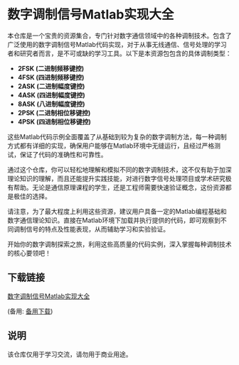 # 数字调制信号Matlab实现大全

本仓库是一个宝贵的资源集合，专门针对数字通信领域中的各种调制技术。包含了广泛使用的数字调制信号Matlab代码实现，对于从事无线通信、信号处理的学习者和研究者而言，是不可或缺的学习工具。以下是本资源包包含的具体调制类型：

- **2FSK (二进制频移键控)**
- **4FSK (四进制频移键控)**
- **2ASK (二进制幅度键控)**
- **4ASK (四进制幅度键控)**
- **8ASK (八进制幅度键控)**
- **2PSK (二进制相位移键控)**
- **4PSK (四进制相位移键控)**

这些Matlab代码示例全面覆盖了从基础到较为复杂的数字调制方法，每一种调制方式都有详细的实现，确保用户能够在Matlab环境中无缝运行，且经过严格测试，保证了代码的准确性和可靠性。

通过这个仓库，你可以轻松地理解和模拟不同的数字调制技术，这不仅有助于加深理论知识的理解，而且还能提升实践技能，对进行数字信号处理项目或学术研究极有帮助。无论是通信原理课程的学生，还是工程师需要快速验证概念，这份资源都是极佳的选择。

请注意，为了最大程度上利用这些资源，建议用户具备一定的Matlab编程基础和数字通信理论知识。直接在Matlab环境下加载并执行提供的代码，即可观察到不同调制信号的特点及性能表现，从而辅助学习和实验验证。

开始你的数字调制探索之旅，利用这些高质量的代码实例，深入掌握每种调制技术的核心要领吧！

## 下载链接
[数字调制信号Matlab实现大全](https://pan.quark.cn/s/2892e77766ef) 

(备用: [备用下载](https://pan.baidu.com/s/1OaEmvqYkmzwAc5keKgjqkw?pwd=1234))

## 说明

该仓库仅用于学习交流，请勿用于商业用途。
